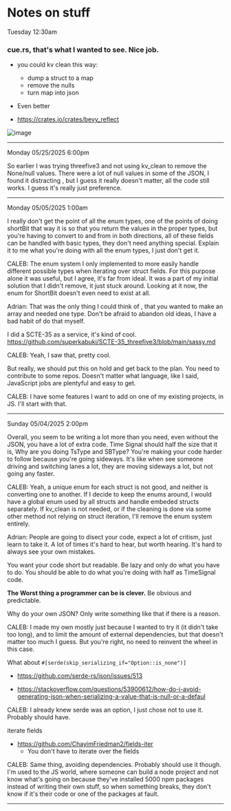 # Notes on stuff

Tuesday 12:30am 
### cue.rs, that's what I wanted to see. Nice job.

* you could kv clean this way:
     * dump a struct to a map 
     * remove the nulls
     * turn map into json
 
 * Even better
 * https://crates.io/crates/bevy_reflect



![image](https://github.com/user-attachments/assets/b8b5e110-9013-40df-af88-12c97f3c65ac)

---------------------------

Monday 05/25/2025 6:00pm

So earlier I was trying threefive3 and not using kv_clean to remove the None/null values. 
There were a lot of null values in some of the JSON, I found it distracting , but I guess
it really doesn't matter, all the code still works. I guess it's really just preference. 

----------------------------

Monday 05/05/2025 1:00am 

I really don't get the point of all the enum types, one of the points of doing shortBit that way it is 
so that you return the values in the proper types, but you're having to convert to and from in both directions, 
all of these fields can be handled with basic types, they don't need anything special.
Explain it to me what you're doing with all the enum types, I just don't get it.

CALEB: The enum system I only implemented to more easily handle different possible types when iterating over struct fields.
For this purpose alone it was useful, but I agree, it's far from ideal. It
was a part of my initial solution that I didn't remove, it just stuck around. Looking at it now, the enum
for ShortBit doesn't even need to exist at all.

Adrian: That was the only thing I could think of , that you wanted to make an array and needed one type.
Don't be afraid to abandon old ideas, I have a bad habit of do that myself.  


I did a SCTE-35 as a service, it's kind of cool.
https://github.com/superkabuki/SCTE-35_threefive3/blob/main/sassy.md

CALEB: Yeah, I saw that, pretty cool.

But really, we should put this on hold and get back to the plan. 
You need to contribute to some repos. Doesn't matter what language, 
like I said, JavaScript jobs are plentyful and easy to get.

CALEB: I have some features I want to add on one of my existing projects, in JS. I'll start with that.

-------------------------------------------

Sunday 05/04/2025 2:00pm


Overall, you seem to be writing a lot more than you need, even without the JSON, you have a lot of extra code. 
Time Signal should half the size that it is, Why are you doing TsType and SBType? 
You're making your code harder to follow because you're going sideways. 
It's like when see someone driving and switching lanes a lot, 
they are moving sideways a lot, but not going any faster. 

CALEB: Yeah, a unique enum for each struct is not good, and neither is converting one to another. If I decide to keep the enums
around, I would have a global enum used by all structs and handle embeded structs separately. If kv_clean is not needed, or
if the cleaning is done via some other method not relying on struct iteration, I'll remove the enum system entirely.

Adrian: People are going to disect your code, expect a lot of critism, just learn to take it. A lot of times it's hard to hear, but worth hearing. It's hard to always see your own mistakes.


You want your code short but readable. 
Be lazy and only do what you have to do.
You should be able to do what you're doing with half as TimeSignal code.


__The Worst thing a programmer can be is clever.__  Be obvious and predictable.

Why do your own JSON?
Only write something like that if there is a reason.

CALEB: I made my own mostly just because I wanted to try it (it didn't take too long), and to limit the amount of external dependencies,
but that doesn't matter too much I guess. But you're right, no need to reinvent the wheel in this case.

What about `#[serde(skip_serializing_if="Option::is_none")]`

* https://github.com/serde-rs/json/issues/513

* https://stackoverflow.com/questions/53900612/how-do-i-avoid-generating-json-when-serializing-a-value-that-is-null-or-a-defaul

CALEB: I already knew serde was an option, I just chose not to use it. Probably should have.

iterate fields

* https://github.com/ChayimFriedman2/fields-iter
  * You don't have to iterate over the fields

CALEB: Same thing, avoiding dependencies. Probably should use it though.
I'm used to the JS world, where someone can build a node project and not know what's going on because they've installed 5000 npm packages
instead of writing their own stuff, so when something breaks, they don't know if it's their code or one of the packages at fault.

---------------
